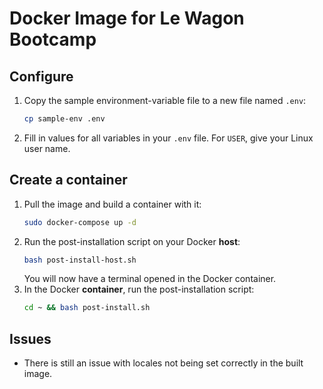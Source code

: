 # Docker Image for Le Wagon Bootcamp

## Configure
1. Copy the sample environment-variable file to a new file named `.env`:
    ```bash
    cp sample-env .env
    ```
2. Fill in values for all variables in your `.env` file. For `USER`, give your Linux user name.

## Create a container
1. Pull the image and build a container with it:
    ```bash
    sudo docker-compose up -d
    ```
2. Run the post-installation script on your Docker **host**:
    ```bash
    bash post-install-host.sh
    ```
    You will now have a terminal opened in the Docker container.
3. In the Docker **container**, run the post-installation script:
    ```bash
    cd ~ && bash post-install.sh
    ```

## Issues
- There is still an issue with locales not being set correctly in the built image.
